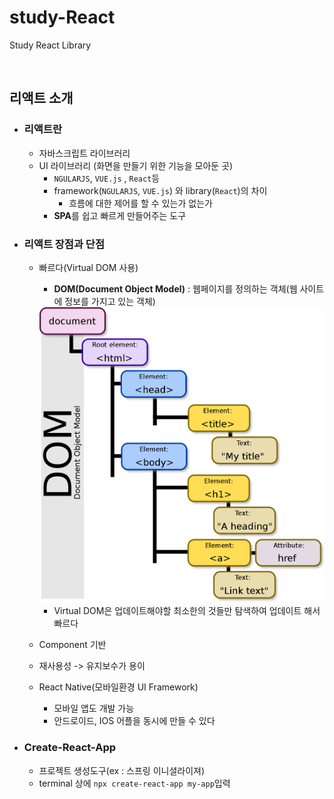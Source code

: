 # study-React
Study React Library

<br/>

## 리액트 소개

- ### 리액트란
  - 자바스크립트 라이브러리
  - UI 라이브러리 (화면을 만들기 위한 기능을 모아둔 곳)
    - `NGULARJS`, `VUE.js` , `React`등
    - framework(`NGULARJS`, `VUE.js`) 와 library(`React`)의 차이
      - 흐름에 대한 제어를 할 수 있는가 없는가
    - **SPA**를 쉽고 빠르게 만들어주는 도구

- ### 리액트 장점과 단점
  - 빠르다(Virtual DOM 사용)
    - **DOM(Document Object Model)** : 웹페이지를 정의하는 객체(웹 사이트에 정보를 가지고 있는 객체)

    <img src="imagefile/2.png">

    - Virtual DOM은 업데이트해야할 최소한의 것들만 탐색하여 업데이트 해서 빠르다
  - Component 기반
  - 재사용성 -> 유지보수가 용이
  - React Native(모바일환경 UI Framework)
    - 모바일 앱도 개발 가능
    - 안드로이드, IOS 어플을 동시에 만들 수 있다

- ### Create-React-App
  - 프로젝트 생성도구(ex : 스프링 이니셜라이져)
  - terminal 상에 `npx create-react-app my-app`입력